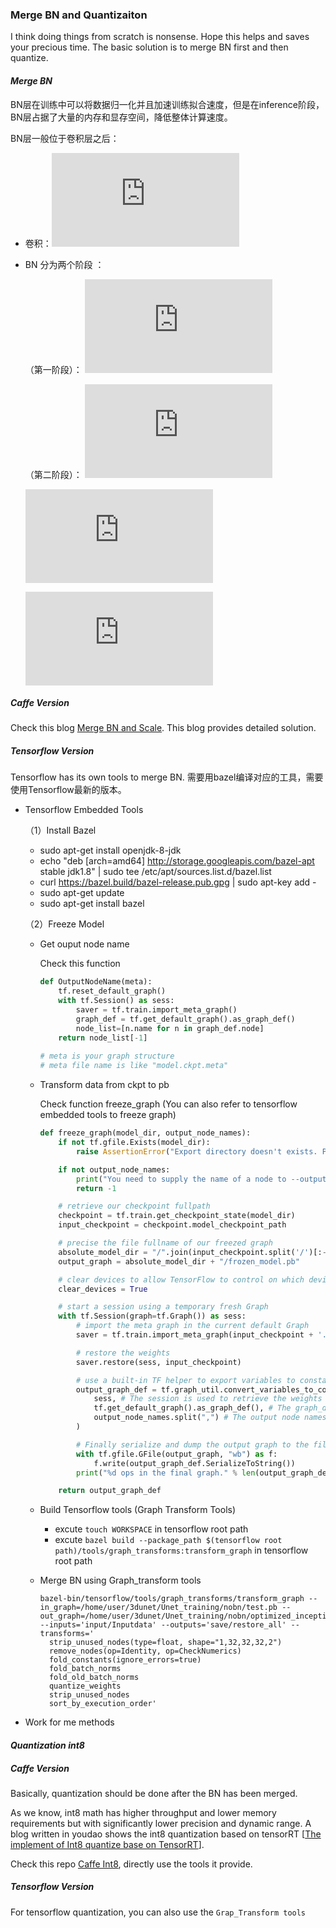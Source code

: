 ### Merge BN and Quantizaiton

I think doing things from scratch is nonsense. Hope this helps and saves your precious time. The basic solution is to merge BN first and then quantize.  

#### *Merge BN*

BN层在训练中可以将数据归一化并且加速训练拟合速度，但是在inference阶段，BN层占据了大量的内存和显存空间，降低整体计算速度。

BN层一般位于卷积层之后：

- 卷积：![$X = \omega * x$](http://latex.codecogs.com/gif.latex?%24X%20%3D%20%5Comega%20*%20x%24)

- BN 分为两个阶段 ：

  （第一阶段）： ![f1 = \frac{x - mean}{\sqrt{var}}](http://latex.codecogs.com/gif.latex?f1%20%3D%20%5Cfrac%7Bx%20-%20mean%7D%7B%5Csqrt%7Bvar%7D%7D)

  （第二阶段）： ![f2 = \beta * f1 + \gamma = \beta * \frac{X - mean}{\sqrt{var}} + \gamma = \beta * \frac{\omega * x - mean}{\sqrt{var}} + \gamma = \beta \frac{\omega}{\sqrt{var}}x + \gamma - \beta\frac{mean}{\sqrt{var}}](http://latex.codecogs.com/gif.latex?f2%20%3D%20%5Cbeta%20*%20f1%20+%20%5Cgamma%20%3D%20%5Cbeta%20*%20%5Cfrac%7BX%20-%20mean%7D%7B%5Csqrt%7Bvar%7D%7D%20+%20%5Cgamma%20%3D%20%5Cbeta%20*%20%5Cfrac%7B%5Comega%20*%20x%20-%20mean%7D%7B%5Csqrt%7Bvar%7D%7D%20+%20%5Cgamma%20%3D%20%5Cbeta%20%5Cfrac%7B%5Comega%7D%7B%5Csqrt%7Bvar%7D%7Dx%20+%20%5Cgamma%20-%20%5Cbeta%5Cfrac%7Bmean%7D%7B%5Csqrt%7Bvar%7D%7D)

  ![w_{new} = \beta\frac{\omega}{\sqrt{var}}](http://latex.codecogs.com/gif.latex?w_%7Bnew%7D%20%3D%20%5Cbeta%5Cfrac%7B%5Comega%7D%7B%5Csqrt%7Bvar%7D%7D)

  ![\beta_{new} = \gamma - \beta\frac{mean}{\sqrt{var}}](http://latex.codecogs.com/gif.latex?%5Cbeta_%7Bnew%7D%20%3D%20%5Cgamma%20-%20%5Cbeta%5Cfrac%7Bmean%7D%7B%5Csqrt%7Bvar%7D%7D)

##### Caffe Version

Check this blog [Merge BN and Scale](https://blog.csdn.net/diye2008/article/details/78492181). This blog provides detailed solution.

##### Tensorflow Version

 Tensorflow has its own tools to merge BN. 需要用bazel编译对应的工具，需要使用Tensorflow最新的版本。

* Tensorflow Embedded Tools

  （1）Install Bazel

  - sudo apt-get install openjdk-8-jdk
  - echo "deb [arch=amd64] <http://storage.googleapis.com/bazel-apt> stable jdk1.8" | sudo tee /etc/apt/sources.list.d/bazel.list
  - curl https://bazel.build/bazel-release.pub.gpg | sudo apt-key add -
  - sudo apt-get update
  - sudo apt-get install bazel

  （2）Freeze Model

  - Get ouput node name

    Check this function

    ```python
    def OutputNodeName(meta):
        tf.reset_default_graph()
        with tf.Session() as sess:
            saver = tf.train.import_meta_graph()
            graph_def = tf.get_default_graph().as_graph_def()
            node_list=[n.name for n in graph_def.node]
        return node_list[-1]
        
    # meta is your graph structure
    # meta file name is like "model.ckpt.meta"
    ```

  - Transform data from ckpt to pb

    Check function freeze_graph (You can also refer to tensorflow embedded tools to freeze graph)

    ```python
    def freeze_graph(model_dir, output_node_names):
        if not tf.gfile.Exists(model_dir):
            raise AssertionError("Export directory doesn't exists. Please specify an export directory: %s" % model_dir)
    
        if not output_node_names:
            print("You need to supply the name of a node to --output_node_names.")
            return -1
    
        # retrieve our checkpoint fullpath
        checkpoint = tf.train.get_checkpoint_state(model_dir)
        input_checkpoint = checkpoint.model_checkpoint_path
    
        # precise the file fullname of our freezed graph
        absolute_model_dir = "/".join(input_checkpoint.split('/')[:-1])
        output_graph = absolute_model_dir + "/frozen_model.pb"
    
        # clear devices to allow TensorFlow to control on which device it will load operations
        clear_devices = True
    
        # start a session using a temporary fresh Graph
        with tf.Session(graph=tf.Graph()) as sess:
            # import the meta graph in the current default Graph
            saver = tf.train.import_meta_graph(input_checkpoint + '.meta', clear_devices=clear_devices)
    
            # restore the weights
            saver.restore(sess, input_checkpoint)
    
            # use a built-in TF helper to export variables to constants
            output_graph_def = tf.graph_util.convert_variables_to_constants(
                sess, # The session is used to retrieve the weights
                tf.get_default_graph().as_graph_def(), # The graph_def is used to retrieve the nodes 
                output_node_names.split(",") # The output node names are used to select the usefull nodes
            )
    
            # Finally serialize and dump the output graph to the filesystem
            with tf.gfile.GFile(output_graph, "wb") as f:
                f.write(output_graph_def.SerializeToString())
            print("%d ops in the final graph." % len(output_graph_def.node))
    
        return output_graph_def
    ```

  - Build Tensorflow tools (Graph Transform Tools)

    - excute `touch WORKSPACE` in tensorflow root path
    - excute `bazel build --package_path $(tensorflow root path)/tools/graph_transforms:transform_graph` in tensorflow root path

  - Merge BN using Graph_transform tools

    ```shell
    bazel-bin/tensorflow/tools/graph_transforms/transform_graph --in_graph=/home/user/3dunet/Unet_training/nobn/test.pb --out_graph=/home/user/3dunet/Unet_training/nobn/optimized_inception_graph.pb --inputs='input/Inputdata' --outputs='save/restore_all' --transforms='
      strip_unused_nodes(type=float, shape="1,32,32,32,2")
      remove_nodes(op=Identity, op=CheckNumerics)
      fold_constants(ignore_errors=true)
      fold_batch_norms
      fold_old_batch_norms
      quantize_weights
      strip_unused_nodes
      sort_by_execution_order'
    ```

* Work for me methods

#### *Quantization int8*

##### Caffe Version

Basically, quantization should be done after the BN has been merged.

As we know, int8 math has higher throughput and lower memory requirements but with significantly lower precision and dynamic range. A blog written in youdao shows the int8 quantization based on tensorRT [[The implement of Int8 quantize base on TensorRT](https://note.youdao.com/share/?id=829ba6cabfde990e2832b048a4f492b3&type=note#/)].

Check this repo [Caffe Int8](https://github.com/lyk125/caffe-int8-convert-tools.git), directly use the tools it provide.

##### Tensorflow Version

For tensorflow quantization, you can also use the `Grap_Transform tools`




